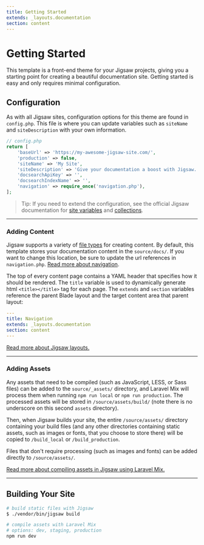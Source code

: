 ```yaml
---
title: Getting Started
extends: _layouts.documentation
section: content
---
```


# Getting Started

This template is a front-end theme for your Jigsaw projects, giving you a starting point for creating a beautiful documentation site. Getting started is easy and only requires minimal configuration.

## Configuration

As with all Jigsaw sites, configuration options for this theme are found in `config.php`. This file is where you can update variables such as `siteName` and `siteDescription` with your own information.

```php
// config.php
return [
    'baseUrl' => 'https://my-awesome-jigsaw-site.com/',
    'production' => false,
    'siteName' => 'My Site',
    'siteDescription' => 'Give your documentation a boost with Jigsaw.',
    'docsearchApiKey' => '',
    'docsearchIndexName' => '',
    'navigation' => require_once('navigation.php'),
];
```

> Tip: If you need to extend the configuration, see the official Jigsaw documentation for [site variables](https://jigsaw.tighten.co/docs/site-variables/) and [collections](https://jigsaw.tighten.co/docs/collections/).

---

### Adding Content

Jigsaw supports a variety of [file types](http://jigsaw.tighten.co/docs/content-other-file-types/) for creating content. By default, this template stores your documentation content in the `source/docs/`. If you want to change this location, be sure to update the url references in `navigation.php`. [Read more about navigation](/docs/navigation).

The top of every content page contains a YAML header that specifies how it should be rendered. The `title` variable is used to dynamically generate html `<title></title>` tag for each page. The `extends` and `section` variables reference the parent Blade layout and the target content area that parent layout:

```yaml
---
title: Navigation
extends: _layouts.documentation
section: content
---
```

[Read more about Jigsaw layouts.](/docs/extending)

---

### Adding Assets

Any assets that need to be compiled (such as JavaScript, LESS, or Sass files) can be added to the `source/_assets/` directory, and Laravel Mix will process them when running `npm run local` or `npm run production`. The processed assets will be stored in `/source/assets/build/` (note there is no underscore on this second `assets` directory).

Then, when Jigsaw builds your site, the entire `/source/assets/` directory containing your build files (and any other directories containing static assets, such as images or fonts, that you choose to store there) will be copied to `/build_local` or `/build_production`.

Files that don't require processing (such as images and fonts) can be added directly to `/source/assets/`.

[Read more about compiling assets in Jigsaw using Laravel Mix.](http://jigsaw.tighten.co/docs/compiling-assets/)

---

## Building Your Site

```bash
# build static files with Jigsaw
$ ./vendor/bin/jigsaw build

# compile assets with Laravel Mix
# options: dev, staging, production
npm run dev
```
